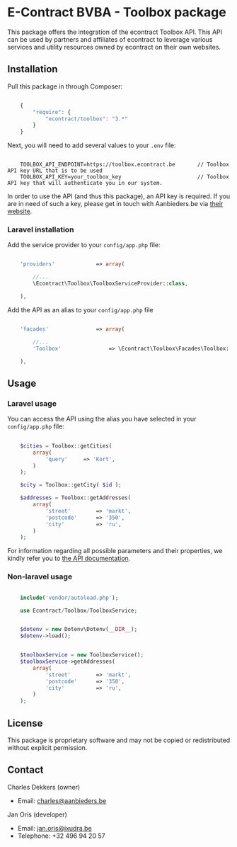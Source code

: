 E-Contract BVBA - Toolbox package
=============================================

This package offers the integration of the econtract Toolbox API. This API can be used by partners and affiliates of econtract to leverage various services and utility resources owned by econtract on their own websites.




## Installation

Pull this package in through Composer:

```js

    {
        "require": {
            "econtract/toolbox": "3.*"
        }
    }

```

Next, you will need to add several values to your `.env` file:

```

    TOOLBOX_API_ENDPOINT=https://toolbox.econtract.be       // Toolbox API key URL that is to be used
    TOOLBOX_API_KEY=your_toolbox_key                        // Toolbox API key that will authenticate you in our system.

```

In order to use the API (and thus this package), an API key is required. If you are in need of such a key, please get in touch with Aanbieders.be via [their website](https://www.aanbieders.be/contact).


### Laravel installation

Add the service provider to your `config/app.php` file:

```php

    'providers'             => array(

        //...
        \Econtract\Toolbox\ToolboxServiceProvider::class,

    ),

```

Add the API as an alias to your `config/app.php` file

```php

    'facades'               => array(

        //...
        'Toolbox'               => \Econtract\Toolbox\Facades\Toolbox::class,

    ),

```





## Usage

### Laravel usage

You can access the API using the alias you have selected in your `config/app.php` file:

```php
    
    $cities = Toolbox::getCities(
        array(
            'query'     => 'Kort',
        )
    );

    $city = Toolbox::getCity( $id );

    $addresses = Toolbox::getAddresses(
        array(
            'street'        => 'markt',
            'postcode'      => '350',
            'city'          => 'ru',
        )
    );

```

For information regarding all possible parameters and their properties, we kindly refer you to [the API documentation](http://apihelp.econtract.be/).


### Non-laravel usage

```php

    include('vendor/autoload.php');

    use Econtract/Toolbox/ToolboxService;


    $dotenv = new Dotenv\Dotenv(__DIR__);
    $dotenv->load();


    $toolboxService = new ToolboxService();
    $toolboxService->getAddresses(
        array(
            'street'        => 'markt',
            'postcode'      => '350',
            'city'          => 'ru',
        )
    );

```




## License

This package is proprietary software and may not be copied or redistributed without explicit permission.




## Contact

Charles Dekkers (owner)

- Email: charles@aanbieders.be


Jan Oris (developer)

- Email: jan.oris@ixudra.be
- Telephone: +32 496 94 20 57

